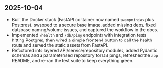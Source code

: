 ## 2025-10-04
- Built the Docker stack (FastAPI container now named `swampninjas` plus Postgres), swapped to a secure base image, added missing deps, fixed database naming/volume issues, and captured the workflow in the docs.
- Implemented `/health` and `/db/ping` endpoints with integration tests hitting Postgres, then wired a simple frontend button to call the health route and served the static assets from FastAPI.
- Refactored into layered API/service/repository modules, added Pydantic schemas and a parameterised repository for DB pings, refreshed the `app` README, and re-ran the test suite to keep everything green.
